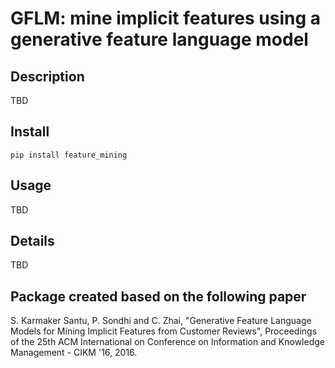 # GFLM: mine implicit features using a generative feature language model

## Description
TBD

## Install
```
pip install feature_mining
```

## Usage
TBD

## Details
TBD

## Package created based on the following paper
S. Karmaker Santu, P. Sondhi and C. Zhai, "Generative Feature Language Models for Mining Implicit Features from Customer Reviews", Proceedings of the 25th ACM International on Conference on Information and Knowledge Management - CIKM '16, 2016.
